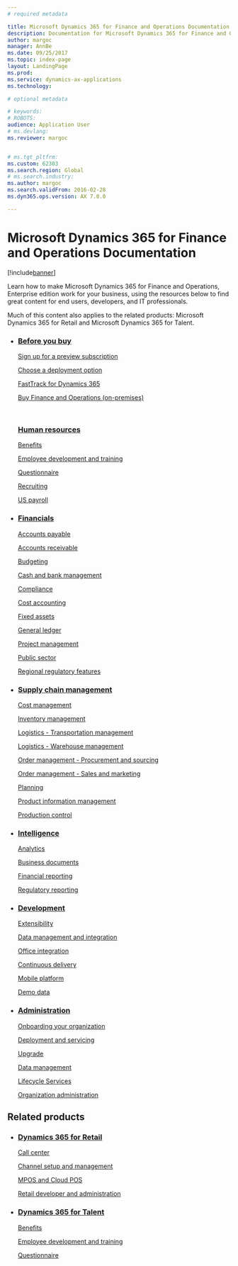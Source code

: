 ```yaml
---
# required metadata

title: Microsoft Dynamics 365 for Finance and Operations Documentation
description: Documentation for Microsoft Dynamics 365 for Finance and Operations, Enterprise edition. 
author: margoc
manager: AnnBe
ms.date: 09/25/2017
ms.topic: index-page
layout: LandingPage
ms.prod: 
ms.service: dynamics-ax-applications
ms.technology: 

# optional metadata

# keywords: 
# ROBOTS: 
audience: Application User
# ms.devlang: 
ms.reviewer: margoc


# ms.tgt_pltfrm: 
ms.custom: 62303
ms.search.region: Global
# ms.search.industry: 
ms.author: margoc
ms.search.validFrom: 2016-02-28
ms.dyn365.ops.version: AX 7.0.0

---
```


# Microsoft Dynamics 365 for Finance and Operations Documentation
[!include[banner](includes/banner.md)]

Learn how to make Microsoft Dynamics 365 for Finance and Operations, Enterprise edition work for your business, using the resources below to find great content for end users, developers, and IT professionals. 

Much of this content also applies to the related products: Microsoft Dynamics 365 for Retail and Microsoft Dynamics 365 for Talent. 
<div id="main" class="v2">

<ul class="panelContent cardsF">
    <li>
        <div class="cardSize">
            <div class="cardPadding">
                <div class="card">
                    <div class="cardImageOuter">
                        <!-- <div class="cardImage">
                            <img src="/media/common/i_get-started.svg" alt="Get started icon" />
                        </div>-->
                    </div>
                    <div class="cardText">
                        <h3><a href="../fin-and-ops/get-started/before-you-buy">Before you buy</a></h3>
                        <p><a href="../dev-itpro/dev-tools/sign-up-preview-subscription">Sign up for a preview subscription</a></p>
                        <p><a href="../dev-itpro/deployment/choose-deployment-type">Choose a deployment option</a></p>
                        <p><a href="../fin-and-ops/get-started/fasttrack-dynamics-365-overview">FastTrack for Dynamics 365</a></p>
                        <p><a href="../dev-itpro/get-started/purchase-on-premises">Buy Finance and Operations (on-premises)</a></p>
                        <br>
                        <H3><a href="hr/hr-landing-page">Human resources</a></h3>
<p><a href="../talent/manage-benefit-program">Benefits</a></p>
<p><a href="../talent/performance-management-overview">Employee development and training</a></p>
<p><a href="../talent/questionnaires">Questionnaire</a></p></p>
<p><a href="hr/manage-recruiting-process">Recruiting</a></p>
<p><a href="hr/localizations/noam-usa-payroll">US payroll</a>
                </div>
                </div>
            </div>
        </div>
    </li>
    <li>
        <div class="cardSize">
            <div class="cardPadding">
                <div class="card">
                    <div class="cardImageOuter">
                        <!-- <div class="cardImage">
                            <img src="/media/common/i_management.svg" alt="Design icon" />
                        </div>-->
                    </div>
                    <div class="cardText">
                        <h3><a href="../financials/index">Financials</a></h3>
<p><a href="../financials/accounts-payable/accounts-payable">Accounts payable</a></p>
<p><a href="../financials/accounts-receivable/accounts-receivable">Accounts receivable</a></p>
<p><a href="../financials/budgeting/budgeting-overview">Budgeting</a></p>
<p><a href="../financials/cash-bank-management/cash-bank-management">Cash and bank management</a></p>
<p><a href="../financials/general-ledger/audit-policy-rules">Compliance</a></p>
<p><a href="../financials/cost-accounting/cost-accounting-home-page">Cost accounting</a></p>
<p><a href="../financials/fixed-assets/fixed-assets">Fixed assets</a></p>
<p><a href="../financials/general-ledger/general-ledger">General ledger</a></p>
<p><a href="../financials/project-management/overview-project-management-accounting">Project management</a></p>
<p><a href="../financials/public-sector/public-sector-functionality">Public sector</a></p>
<p><a href="../dev-itpro/lcs-solutions/country-region">Regional regulatory features</a></p>
                    </div>
                </div>
            </div>
        </div>
    </li>
    <li>
        <div class="cardSize">
            <div class="cardPadding">
                <div class="card">
                  <div class="cardImageOuter">
                        <!--<div class="cardImage">
                            <img src="/media/common/i_upgrade.svg" alt="Publish icon" />
                        </div>-->
                    </div>
                    <div class="cardText">
<h3><a href="../supply-chain/index">Supply chain management</a></h3>
<p><a href="../supply-chain/cost-management/costing-sheets">Cost management</a></p>
<p><a href="../supply-chain/inventory/inventory-locations">Inventory management</a></p>
<p><a href="../supply-chain/transportation/transportation-management-overview">Logistics - Transportation management</a></p>
<p><a href="../supply-chain/warehousing/warehouse-configuration">Logistics - Warehouse management</a></p>
<p><a href="../supply-chain/procurement/procurement-sourcing-overview">Order management - Procurement and sourcing</a></p>
<p><a href="../supply-chain/sales-marketing/overview-sales-marketing">Order management - Sales and marketing</a></p><p><a href="../supply-chain/master-planning/master-plans">Planning</a></p>
<p><a href="../supply-chain/pim/product-information">Product information management</a></p>
<p><a href="../supply-chain/production-control/create-production-orders">Production control</a></p>
                    </div>
                </div>
            </div>
        </div>
    </li>
    <li>
        <div class="cardSize">
            <div class="cardPadding">
                <div class="card">
                    <div class="cardImageOuter">
                        <!--<div class="cardImage">
                            <img src="/media/common/i_api-reference.svg" alt="API Ref icon" />
                        </div>-->
                    </div>
                    <div class="cardText">
<h3><a href="../dev-itpro/analytics/information-access-reporting">Intelligence</a></h3>
<p><a href="../dev-itpro/analytics/analytics">Analytics</a></p>
 <p><a href="../dev-itpro/analytics/document-reporting-services">Business documents</a></p>
<p><a href="../dev-itpro/analytics/financial-reporting-intro">Financial reporting</a></p>
<p><a href="../dev-itpro/analytics/general-electronic-reporting">Regulatory reporting</a></p>
                    </div>
                </div>
            </div>
        </div>
    </li>
    <li>
        <div class="cardSize">
            <div class="cardPadding">
                <div class="card">
                    <div class="cardImageOuter">
                        <!--<div class="cardImage">
                            <img src="/media/common/i_multi-connect.svg" alt="Related links icon" />
                        </div>-->
                    </div>
                    <div class="cardText">
                       <h3><a href="../dev-itpro/dev-tools/developer-home-page">Development</h3>
<p><a href="../dev-itpro/extensibility/extensibility-home-page">Extensibility</a></p>
<p><a href="../dev-itpro/data-entities/data-entities">Data management and integration</a></p>
<p><a href="../dev-itpro/office-integration/office-integration">Office integration</a></p>
<p><a href="../dev-itpro/dev-tools/continuous-delivery-home-page">Continuous delivery</a></p>
<p><a href="../dev-itpro/mobile-apps/platform/mobile-platform-home-page">Mobile platform</a></p>
<p><a href="../dev-itpro/get-started/demo-data">Demo data</a></p>
                    </div>
                </div>
            </div>
        </div>
    </li>
        <li>
        <div class="cardSize">
            <div class="cardPadding">
                <div class="card">
                    <div class="cardImageOuter">
                        <!--<div class="cardImage">
                            <img src="/media/common/i_multi-connect.svg" alt="Related links icon" />
                        </div>-->
                    </div>
                    <div class="cardText">
<h3><a href="../dev-itpro/sysadmin/system-administration-home-page">Administration</h3>
<p><a href="../fin-and-ops/get-started/onboarding-home">Onboarding your organization</a></p>
<p><a href="../dev-itpro/deployment/deploy-demo-environment">Deployment and servicing</a></p>
<p><a href="../dev-itpro/migration-upgrade/upgrade-home-page">Upgrade</a></p>
<p><a href="../dev-itpro/data-entities/data-management-integration-data-entity">Data management</a></p>
<p><a href="../dev-itpro/lifecycle-services/lcs">Lifecycle Services</a></p>
<p><a href="../fin-and-ops/organization-administration/organization-administration-home-page">Organization administration</a></p>
                    </div>
                </div>
            </div>
        </div>
    </li>
</ul>

<h2>Related products</h2>

<ul class="panelContent cardsF">
    <li>
        <div class="cardSize">
            <div class="cardPadding">
                <div class="card">
                    <div class="cardImageOuter">
                        <!--<div class="cardImage">
                            <img src="/media/common/i_multi-connect.svg" alt="Related links icon" />
                        </div>-->
                    </div>
                    <div class="cardText">
<h3><a href="../retail/index">Dynamics 365 for Retail</a></h3>
<p><a href="../retail/call-center-functionality">Call center</p>
<p><a href="../retail/define-maintain-retail-channels">Channel setup and management</p>
<p><a href="../retail/retail-peripherals-overview">MPOS and Cloud POS</p>
<p><a href="../retail/dev-itpro/dev-retail-home-page">Retail developer and administration</p>
                    </div>
                </div>
            </div>
        </div>
    </li>
    <li>
        <div class="cardSize">
            <div class="cardPadding">
                <div class="card">
                    <div class="cardImageOuter">
                        <!--<div class="cardImage">
                            <img src="/media/common/i_multi-connect.svg" alt="Related links icon" />
                        </div>-->
                    </div>
                    <div class="cardText">
<h3><a href="../talent/index">Dynamics 365 for Talent</a></h3>
<p><a href="../talent/manage-benefit-program">Benefits</a></p>
<p><a href="../talent/performance-management-overview">Employee development and training</a></p>
<p><a href="../talent/questionnaires">Questionnaire</a></p>
                    </div>
                </div>
            </div>
        </div>
    </li>

</ul>
